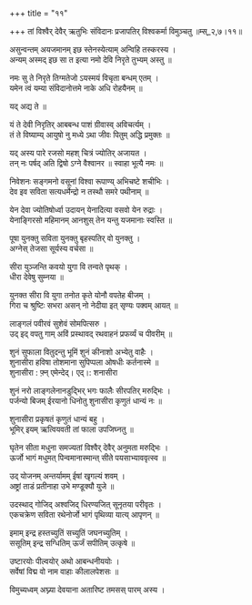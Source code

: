+++
title = "११"

+++
तां विश्वैर् देवैर् ऋतुभिः संविदानः प्रजापतिर् विश्वकर्मा विमुञ्चतु ॥म्स्_२,७।११॥  
    
असुन्वन्तम् अयजमानम् इछ स्तेनस्येत्याम् अन्विहि तस्करस्य ।  
अन्यम् अस्मद् इछ सा त इत्या नमो देवि निरृते तुभ्यम् अस्तु ॥  
    
नमः सु ते निरृते तिग्मतेजो ऽयस्मयं विचृता बन्धम् एतम् ।  
यमेन त्वं यम्या संविदानोत्तमे नाके अधि रोहयैनम् ॥  
    
  
यद् अद्य ते ॥  
    
यं ते देवी निरृतिर् आबबन्ध पाशं ग्रीवास्व् अविचर्त्यम् ।  
तं ते विष्याम्य् आयुषो नु मध्ये ऽथा जीवः पितुम् अद्धि प्रमुक्तः ॥  
    
यद् अस्य पारे रजसो महश् चित्रं ज्योतिर् अजायत ।  
तन् नः पर्षद् अति द्विषो ऽग्ने वैश्वानर ॥ स्वाहा भूत्यै नमः ॥  
    
निवेशनः सङ्गमनो वसूनां विश्वा रूपाण्य् अभिचष्टे शचीभिः ।  
देव इव सविता सत्यधर्मेन्द्रो न तस्थौ समरे पथीनाम् ॥  
    
येन देवा ज्योतिषोर्ध्वा उदायन् येनादित्या वसवो येन रुद्राः ।  
येनाङ्गिरसो महिमानम् आनशुस् तेन यन्तु यजमानाः स्वस्ति ॥  
    
पूषा युनक्तु सविता युनक्तु बृहस्पतिर् वो युनक्तु ।  
अग्नेस् तेजसा सूर्यस्य वर्चसा ॥  
    
सीरा युञ्जन्ति कवयो युगा वि तन्वते पृथक् ।  
धीरा देवेषु सुम्नया ॥  
    
युनक्त सीरा वि युगा तनोत कृते योनौ वपतेह बीजम् ।  
गिरा च श्रुष्टिः सभरा असन् नो नेदीया इत् सृण्यः पक्वम् आयत् ॥  
    
लाङ्गलं पवीरवं सुशेवं सोमपित्सरु ।  
उद् इद् वपतु गाम् अविं प्रस्थावद् रथवाहनं प्रफर्व्यं च पीवरीम् ॥  
    
  
शुनं सुफाला वितुदन्तु भूमिं शुनं कीनाशो अभ्येतु वाहैः ।  
शुनासीरा हविषा तोशमाना सुपिप्पला ओषधीः कर्तनास्मे ॥  
शुनासीरा : फ़्न् एमेन्देद्। एद्।: शनासीरा  
    
शुनं नरो लाङ्गलेनानडुद्भिर् भगः फालैः सीरपतिर् मरुद्भिः ।  
पर्जन्यो बिजम् ईरयानो धिनोतु शुनासीरा कृणुतं धान्यं नः ॥  
    
शुनासीरा प्रकृषतं कृणुतं धान्यं बहु ।  
भूमिर् इयम् ऋत्वियवती तां फाला उपजिघ्नतु ॥  
    
घृतेन सीता मधुना समज्यतां विश्वैर् देवैर् अनुमता मरुद्भिः ।  
ऊर्जो भागं मधुमत् पिन्वमानास्मान्त् सीते पयसाभ्याववृत्स्व ॥  
    
उद् योजनम् अन्तर्यामम् ईषां खृगल्यं शवम् ।  
अष्ट्रां ताडं प्रतीनाहा उभे मण्डूक्यौ युजे ॥  
    
उदस्थाद् गोजिद् अश्वजिद् धिरण्यजित् सूनृतया परीवृतः ।  
एकचक्रेण सविता रथेनोर्जो भागं पृथिव्या यात्य् आपृणन् ॥  
    
इमाम् इन्द्र हस्तच्युतिं सच्युतिं जघनच्युतिम् ।  
ससूतिम् इन्द्र सग्धितिम् ऊर्जं सपीतिम् उत्कृषे ॥  
    
उष्टारयोः पील्वयोर् अथो आबन्धनीययोः ।  
सर्वेषां विद्म वो नाम वाहाः कीलालपेशसः ॥  
    
विमुच्यध्वम् अघ्न्या देवयाना अतारिष्ट तमसस् पारम् अस्य ।  
